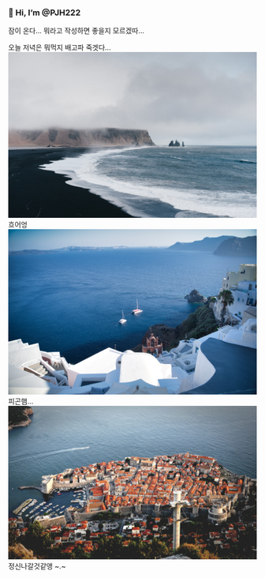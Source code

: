 ### 👋 Hi, I’m @PJH222

잠이 온다...
뭐라고 작성하면 좋을지 모르겠따...

오늘 저녁은 뭐먹지 배고파 죽겟다...
![11](./0.jpeg)
흐어엉
![12](./1.jpeg)
피곤햄...
![13](./2.jpeg)
정신나갈것같앵
~.~



<!-- ---
👀 I’m interested in ...
🌱 I’m currently learning ...
💞️ I’m looking to collaborate on ...
📫 How to reach me ...

<!---
PJH222/PJH222 is a ✨ special ✨ repository because its `README.md` (this file) appears on your GitHub profile.
You can click the Preview link to take a look at your changes.
---> 
